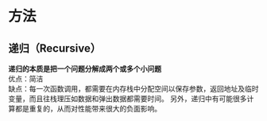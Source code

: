 # 方法
## 递归（Recursive）
**递归的本质是把一个问题分解成两个或多个小问题**  
优点：简洁  
缺点：每一次函数调用，都需要在内存栈中分配空间以保存参数，返回地址及临时变量，而且往栈理压如数据和弹出数据都需要时间。
另外，递归中有可能很多计算都是重复的，从而对性能带来很大的负面影响。
